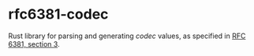# rfc6381-codec

Rust library for parsing and generating _codec_ values, as specified in
[RFC 6381, section 3](https://tools.ietf.org/html/rfc6381#section-3).

